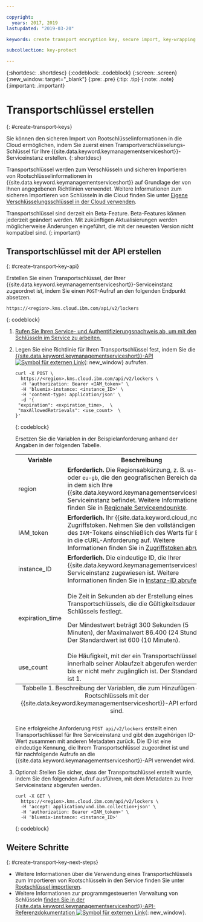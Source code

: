 ```yaml
---

copyright:
  years: 2017, 2019
lastupdated: "2019-03-20"

keywords: create transport encryption key, secure import, key-wrapping key, transport key API examples

subcollection: key-protect

---
```


{:shortdesc: .shortdesc}
{:codeblock: .codeblock}
{:screen: .screen}
{:new_window: target="_blank"}
{:pre: .pre}
{:tip: .tip}
{:note: .note}
{:important: .important}

# Transportschlüssel erstellen
{: #create-transport-keys}

Sie können den sicheren Import von Rootschlüsselinformationen in die Cloud ermöglichen, indem Sie zuerst einen Transportverschlüsselungs-Schlüssel für Ihre {{site.data.keyword.keymanagementserviceshort}}-Serviceinstanz erstellen.
{: shortdesc}

Transportschlüssel werden zum Verschlüsseln und sicheren Importieren von Rootschlüsselinformationen in {{site.data.keyword.keymanagementserviceshort}} auf Grundlage der von Ihnen angegebenen Richtlinien verwendet. Weitere Informationen zum sicheren Importieren von Schlüsseln in die Cloud finden Sie unter [Eigene Verschlüsselungsschlüssel in der Cloud verwenden](/docs/services/key-protect/concepts?topic=key-protect-importing-keys).

Transportschlüssel sind derzeit ein Beta-Feature. Beta-Features können jederzeit geändert werden. Mit zukünftigen Aktualisierungen werden möglicherweise Änderungen eingeführt, die mit der neuesten Version nicht kompatibel sind.
{: important}

## Transportschlüssel mit der API erstellen
{: #create-transport-key-api}

Erstellen Sie einen Transportschlüssel, der Ihrer {{site.data.keyword.keymanagementserviceshort}}-Serviceinstanz zugeordnet ist, indem Sie einen `POST`-Aufruf an den folgenden Endpunkt absetzen.

```
https://<region>.kms.cloud.ibm.com/api/v2/lockers
```
{: codeblock}

1. [Rufen Sie Ihren Service- und Authentifizierungsnachweis ab, um mit den Schlüsseln im Service zu arbeiten.](/docs/services/key-protect?topic=key-protect-set-up-api)

2. Legen Sie eine Richtlinie für Ihren Transportschlüssel fest, indem Sie die [{{site.data.keyword.keymanagementserviceshort}}-API ![Symbol für externen Link](../../icons/launch-glyph.svg "Symbol für externen Link")](https://{/apidocs/key-protect){: new_window} aufrufen.

    ```cURL
    curl -X POST \
      https://<region>.kms.cloud.ibm.com/api/v2/lockers \
      -H 'authorization: Bearer <IAM_token>' \
      -H 'bluemix-instance: <instance_ID>' \
      -H 'content-type: application/json' \
      -d '{
     "expiration": <expiration_time>,  \
     "maxAllowedRetrievals": <use_count>  \
    }'
    ```
    {: codeblock}

    Ersetzen Sie die Variablen in der Beispielanforderung anhand der Angaben in der folgenden Tabelle.

      <table>
        <tr>
          <th>Variable</th>
          <th>Beschreibung</th>
        </tr>
        <tr>
          <td><varname>region</varname></td>
          <td><strong>Erforderlich.</strong> Die Regionsabkürzung, z. B. <code>us-south</code> oder <code>eu-gb</code>, die den geografischen Bereich darstellt, in dem sich Ihre {{site.data.keyword.keymanagementserviceshort}}-Serviceinstanz befindet. Weitere Informationen finden Sie in <a href="/docs/services/key-protect?topic=key-protect-regions#endpoints">Regionale Serviceendpunkte</a>.</td>
        </tr>
        <tr>
          <td><varname>IAM_token</varname></td>
          <td><strong>Erforderlich.</strong> Ihr {{site.data.keyword.cloud_notm}}-Zugriffstoken. Nehmen Sie den vollständigen Inhalt des <code>IAM</code>-Tokens einschließlich des Werts für Bearer in die cURL-Anforderung auf. Weitere Informationen finden Sie in <a href="/docs/services/key-protect?topic=key-protect-retrieve-access-token">Zugriffstoken abrufen</a>.</td>
        </tr>
        <tr>
          <td><varname>instance_ID</varname></td>
          <td><strong>Erforderlich.</strong> Die eindeutige ID, die Ihrer {{site.data.keyword.keymanagementserviceshort}}-Serviceinstanz zugewiesen ist. Weitere Informationen finden Sie in <a href="/docs/services/key-protect?topic=key-protect-retrieve-instance-ID">Instanz-ID abrufen</a>.</td>
        </tr>
        <tr>
          <td><varname>expiration_time</varname></td>
          <td>
            <p>Die Zeit in Sekunden ab der Erstellung eines Transportschlüssels, die die Gültigkeitsdauer des Schlüssels festlegt.</p>
            <p>Der Mindestwert beträgt 300 Sekunden (5 Minuten), der Maximalwert 86.400 (24 Stunden). Der Standardwert ist 600 (10 Minuten).</p>
          </td>
        </tr>
        <tr>
          <td><varname>use_count</varname></td>
          <td>Die Häufigkeit, mit der ein Transportschlüssel innerhalb seiner Ablaufzeit abgerufen werden kann, bis er nicht mehr zugänglich ist. Der Standardwert ist 1.</td>
        </tr>
          <caption style="caption-side:bottom;">Tabbelle 1. Beschreibung der Variablen, die zum Hinzufügen eines Rootschlüssels mit der {{site.data.keyword.keymanagementserviceshort}}-API erforderlich sind.</caption>
      </table>

    Eine erfolgreiche Anforderung `POST api/v2/lockers` erstellt einen Transportschlüssel für Ihre Serviceinstanz und gibt den zugehörigen ID-Wert zusammen mit anderen Metadaten zurück. Die ID ist eine eindeutige Kennung, die Ihrem Transportschlüssel zugeordnet ist und für nachfolgende Aufrufe an die {{site.data.keyword.keymanagementserviceshort}}-API verwendet wird.

3. Optional: Stellen Sie sicher, dass der Transportschlüssel erstellt wurde, indem Sie den folgenden Aufruf ausführen, mit dem Metadaten zu Ihrer Serviceinstanz abgerufen werden.

    ```cURL
    curl -X GET \
      https://<region>.kms.cloud.ibm.com/api/v2/lockers \
      -H 'accept: application/vnd.ibm.collection+json' \
      -H 'authorization: Bearer <IAM_token>' \
      -H 'bluemix-instance: <instance_ID>'
    ```
    {: codeblock}

## Weitere Schritte
{: #create-transport-key-next-steps}

- Weitere Informationen über die Verwendung eines Transportschlüssels zum Importieren von Rootschlüsseln in den Service finden Sie unter [Rootschlüssel importieren](/docs/services/key-protect?topic=key-protect-import-root-keys).
- Weitere Informationen zur programmgesteuerten Verwaltung von Schlüsseln [finden Sie in der {{site.data.keyword.keymanagementserviceshort}}-API-Referenzdokumentation ![Symbol für externen Link](../../icons/launch-glyph.svg "Symbol für externen Link")](https://{DomainName}/apidocs/key-protect){: new_window}.
